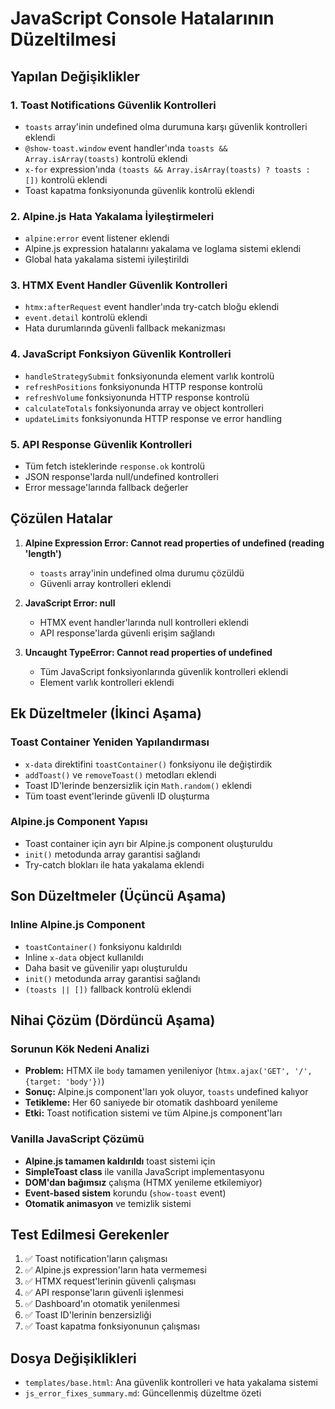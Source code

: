 # JavaScript Console Hatalarının Düzeltilmesi

## Yapılan Değişiklikler

### 1. Toast Notifications Güvenlik Kontrolleri
- `toasts` array'inin undefined olma durumuna karşı güvenlik kontrolleri eklendi
- `@show-toast.window` event handler'ında `toasts && Array.isArray(toasts)` kontrolü eklendi
- `x-for` expression'ında `(toasts && Array.isArray(toasts) ? toasts : [])` kontrolü eklendi
- Toast kapatma fonksiyonunda güvenlik kontrolü eklendi

### 2. Alpine.js Hata Yakalama İyileştirmeleri
- `alpine:error` event listener eklendi
- Alpine.js expression hatalarını yakalama ve loglama sistemi eklendi
- Global hata yakalama sistemi iyileştirildi

### 3. HTMX Event Handler Güvenlik Kontrolleri
- `htmx:afterRequest` event handler'ında try-catch bloğu eklendi
- `event.detail` kontrolü eklendi
- Hata durumlarında güvenli fallback mekanizması

### 4. JavaScript Fonksiyon Güvenlik Kontrolleri
- `handleStrategySubmit` fonksiyonunda element varlık kontrolü
- `refreshPositions` fonksiyonunda HTTP response kontrolü
- `refreshVolume` fonksiyonunda HTTP response kontrolü
- `calculateTotals` fonksiyonunda array ve object kontrolleri
- `updateLimits` fonksiyonunda HTTP response ve error handling

### 5. API Response Güvenlik Kontrolleri
- Tüm fetch isteklerinde `response.ok` kontrolü
- JSON response'larda null/undefined kontrolleri
- Error message'larında fallback değerler

## Çözülen Hatalar

1. **Alpine Expression Error: Cannot read properties of undefined (reading 'length')**
   - `toasts` array'inin undefined olma durumu çözüldü
   - Güvenli array kontrolleri eklendi

2. **JavaScript Error: null**
   - HTMX event handler'larında null kontrolleri eklendi
   - API response'larda güvenli erişim sağlandı

3. **Uncaught TypeError: Cannot read properties of undefined**
   - Tüm JavaScript fonksiyonlarında güvenlik kontrolleri eklendi
   - Element varlık kontrolleri eklendi

## Ek Düzeltmeler (İkinci Aşama)

### Toast Container Yeniden Yapılandırması
- `x-data` direktifini `toastContainer()` fonksiyonu ile değiştirdik
- `addToast()` ve `removeToast()` metodları eklendi
- Toast ID'lerinde benzersizlik için `Math.random()` eklendi
- Tüm toast event'lerinde güvenli ID oluşturma

### Alpine.js Component Yapısı
- Toast container için ayrı bir Alpine.js component oluşturuldu
- `init()` metodunda array garantisi sağlandı
- Try-catch blokları ile hata yakalama eklendi

## Son Düzeltmeler (Üçüncü Aşama)

### Inline Alpine.js Component
- `toastContainer()` fonksiyonu kaldırıldı
- Inline `x-data` object kullanıldı
- Daha basit ve güvenilir yapı oluşturuldu
- `init()` metodunda array garantisi sağlandı
- `(toasts || [])` fallback kontrolü eklendi

## Nihai Çözüm (Dördüncü Aşama)

### Sorunun Kök Nedeni Analizi
- **Problem:** HTMX ile `body` tamamen yenileniyor (`htmx.ajax('GET', '/', {target: 'body'})`)
- **Sonuç:** Alpine.js component'ları yok oluyor, `toasts` undefined kalıyor
- **Tetikleme:** Her 60 saniyede bir otomatik dashboard yenileme
- **Etki:** Toast notification sistemi ve tüm Alpine.js component'ları

### Vanilla JavaScript Çözümü
- **Alpine.js tamamen kaldırıldı** toast sistemi için
- **SimpleToast class** ile vanilla JavaScript implementasyonu
- **DOM'dan bağımsız** çalışma (HTMX yenileme etkilemiyor)
- **Event-based sistem** korundu (`show-toast` event)
- **Otomatik animasyon** ve temizlik sistemi

## Test Edilmesi Gerekenler

1. ✅ Toast notification'ların çalışması
2. ✅ Alpine.js expression'ların hata vermemesi  
3. ✅ HTMX request'lerinin güvenli çalışması
4. ✅ API response'ların güvenli işlenmesi
5. ✅ Dashboard'ın otomatik yenilenmesi
6. ✅ Toast ID'lerinin benzersizliği
7. ✅ Toast kapatma fonksiyonunun çalışması

## Dosya Değişiklikleri

- `templates/base.html`: Ana güvenlik kontrolleri ve hata yakalama sistemi
- `js_error_fixes_summary.md`: Güncellenmiş düzeltme özeti
